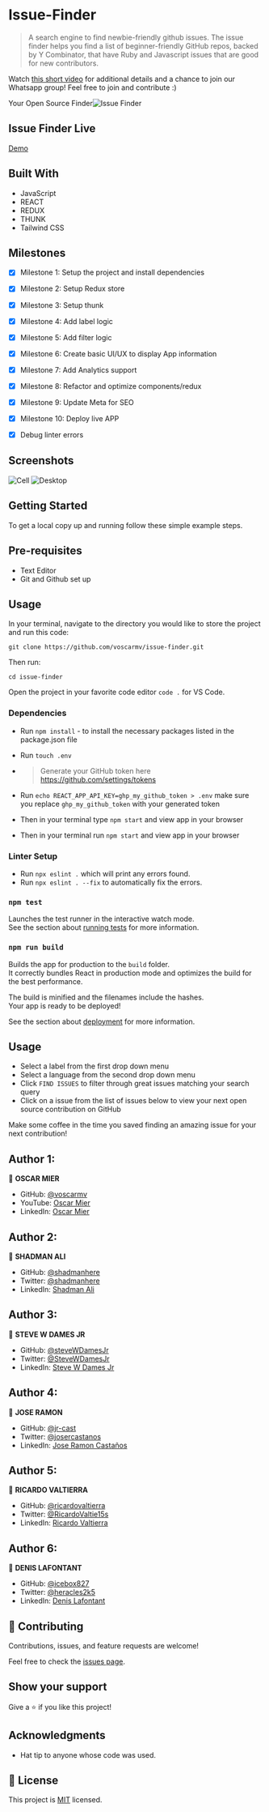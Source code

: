 # Issue-Finder

> A search engine to find newbie-friendly github issues. The issue finder helps you find a list of beginner-friendly GitHub repos, backed by Y Combinator, that have Ruby and Javascript issues that are good for new contributors.

Watch [this short video](https://youtu.be/Jl4GdOiZ4tk) for additional details and a chance to join our Whatsapp group! Feel free to join and contribute :)

Your Open Source Finder![Issue Finder](https://user-images.githubusercontent.com/55185309/192666222-de6ea265-0b24-44cc-b1b6-ed5dd8cc6502.png)

## Issue Finder Live

[Demo](https://github-issue-finder.netlify.app/)

## Built With

- JavaScript
- REACT
- REDUX
- THUNK
- Tailwind CSS

## Milestones

- [x] Milestone 1: Setup the project and install dependencies
- [x] Milestone 2: Setup Redux store
- [x] Milestone 3: Setup thunk
- [x] Milestone 4: Add label logic
- [x] Milestone 5: Add filter logic
- [x] Milestone 6: Create basic UI/UX to display App information
- [x] Milestone 7: Add Analytics support
- [x] Milestone 8: Refactor and optimize components/redux
- [x] Milestone 9: Update Meta for SEO
- [x] Milestone 10: Deploy live APP

- [x] Debug linter errors

## Screenshots

![Cell](src/assets/images/screen1.png)
![Desktop](src/assets/images/screen2.png)

## Getting Started

To get a local copy up and running follow these simple example steps.

## Pre-requisites

- Text Editor
- Git and Github set up

## Usage

In your terminal, navigate to the directory you would like to store the project and run this code:

`git clone https://github.com/voscarmv/issue-finder.git`

Then run:

`cd issue-finder`

Open the project in your favorite code editor `code .` for VS Code.

### Dependencies

- Run `npm install` - to install the necessary packages listed in the package.json file
- Run `touch .env`
- > Generate your GitHub token here https://github.com/settings/tokens
- Run `echo REACT_APP_API_KEY=ghp_my_github_token > .env` make sure you replace `ghp_my_github_token` with your generated token
- Then in your terminal type `npm start` and view app in your browser

- Then in your terminal run `npm start` and view app in your browser 

### Linter Setup

- Run `npx eslint .` which will print any errors found.
- Run `npx eslint . --fix` to automatically fix the errors.

### `npm test`

Launches the test runner in the interactive watch mode.\
See the section about [running tests](https://facebook.github.io/create-react-app/docs/running-tests) for more information.

### `npm run build`

Builds the app for production to the `build` folder.\
It correctly bundles React in production mode and optimizes the build for the best performance.

The build is minified and the filenames include the hashes.\
Your app is ready to be deployed!

See the section about [deployment](https://facebook.github.io/create-react-app/docs/deployment) for more information.

## Usage

- Select a label from the first drop down menu
- Select a language from the second drop down menu
- Click `FIND ISSUES` to filter through great issues matching your search query
- Click on a issue from the list of issues below to view your next open source contribution on GitHub

Make some coffee in the time you saved finding an amazing issue for your next contribution!

## Author 1:

👤 **OSCAR MIER**

- GitHub: [@voscarmv](https://github.com/voscarmv)
- YouTube: [Oscar Mier](https://www.youtube.com/channel/UCLedI7TWQMIp5-ovGgMaa5g)
- LinkedIn: [Oscar Mier ](https://www.linkedin.com/in/oscar-mier-072984196/)

## Author 2:

👤 **SHADMAN ALI**

- GitHub: [@shadmanhere](https://github.com/shadmanhere)
- Twitter: [@shadmanhere](https://twitter.com/shadmanhere)
- LinkedIn: [Shadman Ali](https://www.linkedin.com/in/shadmanhere/)

## Author 3:

👤 **STEVE W DAMES JR**

- GitHub: [@steveWDamesJr](https://github.com/steveWDamesJr)
- Twitter: [@SteveWDamesJr](https://twitter.com/Stevewdamesjr)
- LinkedIn: [Steve W Dames Jr](https://www.linkedin.com/in/steve-w-dames-jr/)

## Author 4:

👤 **JOSE RAMON**

- GitHub: [@jr-cast](https://github.com/jr-cast)
- Twitter: [@josercastanos](https://twitter.com/josercastanos)
- LinkedIn: [Jose Ramon Castaños](https://linkedin.com/in/jr-cast)

## Author 5:

👤 **RICARDO VALTIERRA**

- GitHub: [@ricardovaltierra](https://github.com/ricardovaltierra)
- Twitter: [@RicardoValtie15s](https://twitter.com/RicardoValtie15)
- LinkedIn: [Ricardo Valtierra](https://www.linkedin.com/in/ricardovaltierra/)

## Author 6:

👤 **DENIS LAFONTANT**

- GitHub: [@icebox827](https://github.com/icebox827)
- Twitter: [@heracles2k5](https://twitter.com/heracles2k5)
- LinkedIn: [Denis Lafontant](https://www.linkedin.com/in/denis-lafontant-37031439/)

## 🤝 Contributing

Contributions, issues, and feature requests are welcome!

Feel free to check the [issues page](https://github.com/voscarmv/issue-finder/issues).

## Show your support

Give a ⭐️ if you like this project!

## Acknowledgments

- Hat tip to anyone whose code was used.

## 📝 License

This project is [MIT](./MIT.md) licensed.
